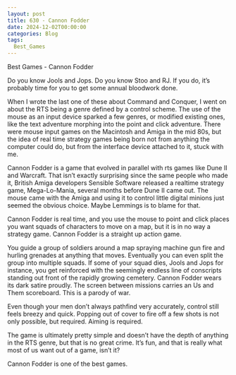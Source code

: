 ```yaml
---
layout: post
title: 630 - Cannon Fodder
date: 2024-12-02T00:00:00
categories: Blog
tags:
  Best_Games
---
```

Best Games - Cannon Fodder

Do you know Jools and Jops. Do you know Stoo and RJ. If you do, it’s probably time for you to get some annual bloodwork done.

When I wrote the last one of these about Command and Conquer, I went on about the RTS being a genre defined by a control scheme. The use of the mouse as an input device sparked a few genres, or modified existing ones, like the text adventure morphing into the point and click adventure. There were mouse input games on the Macintosh and Amiga in the mid 80s, but the idea of real time strategy games being born not from anything the computer could do, but from the interface device attached to it, stuck with me.

Cannon Fodder is a game that evolved in parallel with rts games like Dune II and Warcraft. That isn’t exactly surprising since the same people who made it, British Amiga developers Sensible Software released a realtime strategy game, Mega-Lo-Mania, several months before Dune II came out. The mouse came with the Amiga and using it to control little digital minions just seemed the obvious choice. Maybe Lemmings is to blame for that.

Cannon Fodder is real time, and you use the mouse to point and click places you want squads of characters to move on a map, but it is in no way a strategy game. Cannon Fodder is a straight up action game.

You guide a group of soldiers around a map spraying machine gun fire and hurling grenades at anything that moves. Eventually you can even split the group into multiple squads. If some of your squad dies, Jools and Jops for instance, you get reinforced with the seemingly endless line of conscripts standing out front of the rapidly growing cemetery. Cannon Fodder wears its dark satire proudly. The screen between missions carries an Us and Them scoreboard. This is a parody of war.

Even though your men don’t always pathfind very accurately, control still feels breezy and quick. Popping out of cover to fire off a few shots is not only possible, but required. Aiming is required. 

The game is ultimately pretty simple and doesn’t have the depth of anything in the RTS genre, but that is no great crime. It’s fun, and that is really what most of us want out of a game, isn’t it?

Cannon Fodder is one of the best games.
